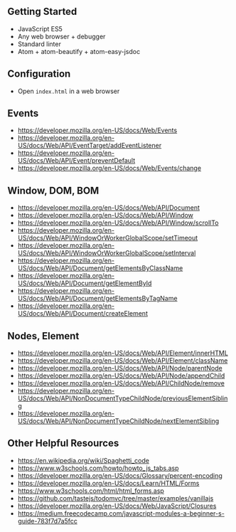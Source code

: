 ## Getting Started
- JavaScript ES5
- Any web browser + debugger
- Standard linter
- Atom + atom-beautify + atom-easy-jsdoc

## Configuration
- Open `index.html` in a web browser

## Events
- https://developer.mozilla.org/en-US/docs/Web/Events
- https://developer.mozilla.org/en-US/docs/Web/API/EventTarget/addEventListener
- https://developer.mozilla.org/en-US/docs/Web/API/Event/preventDefault
- https://developer.mozilla.org/en-US/docs/Web/Events/change

## Window, DOM, BOM
- https://developer.mozilla.org/en-US/docs/Web/API/Document
- https://developer.mozilla.org/en-US/docs/Web/API/Window
- https://developer.mozilla.org/en-US/docs/Web/API/Window/scrollTo
- https://developer.mozilla.org/en-US/docs/Web/API/WindowOrWorkerGlobalScope/setTimeout
- https://developer.mozilla.org/en-US/docs/Web/API/WindowOrWorkerGlobalScope/setInterval
- https://developer.mozilla.org/en-US/docs/Web/API/Document/getElementsByClassName
- https://developer.mozilla.org/en-US/docs/Web/API/Document/getElementById
- https://developer.mozilla.org/en-US/docs/Web/API/Document/getElementsByTagName
- https://developer.mozilla.org/en-US/docs/Web/API/Document/createElement

## Nodes, Element
- https://developer.mozilla.org/en-US/docs/Web/API/Element/innerHTML
- https://developer.mozilla.org/en-US/docs/Web/API/Element/className
- https://developer.mozilla.org/en-US/docs/Web/API/Node/parentNode
- https://developer.mozilla.org/en-US/docs/Web/API/Node/appendChild
- https://developer.mozilla.org/en-US/docs/Web/API/ChildNode/remove
- https://developer.mozilla.org/en-US/docs/Web/API/NonDocumentTypeChildNode/previousElementSibling
- https://developer.mozilla.org/en-US/docs/Web/API/NonDocumentTypeChildNode/nextElementSibling

## Other Helpful Resources
- https://en.wikipedia.org/wiki/Spaghetti_code
- https://www.w3schools.com/howto/howto_js_tabs.asp
- https://developer.mozilla.org/en-US/docs/Glossary/percent-encoding
- https://developer.mozilla.org/en-US/docs/Learn/HTML/Forms
- https://www.w3schools.com/html/html_forms.asp
- https://github.com/tastejs/todomvc/tree/master/examples/vanillajs
- https://developer.mozilla.org/en-US/docs/Web/JavaScript/Closures
- https://medium.freecodecamp.com/javascript-modules-a-beginner-s-guide-783f7d7a5fcc

